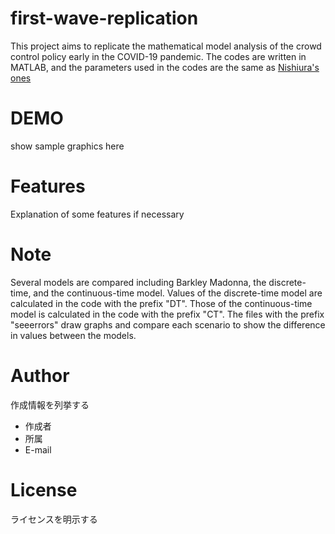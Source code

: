 # first-wave-replication
This project aims to replicate the mathematical model analysis of the crowd control policy early in the COVID-19 pandemic.
The codes are written in MATLAB, and the parameters used in the codes are the same as [Nishiura's ones](https://github.com/contactmodel/COVID19-Japan-Reff/blob/master/)

# DEMO

show sample graphics here 

# Features

Explanation of some features if necessary


# Note

Several models are compared including Barkley Madonna, the discrete-time, and the continuous-time model.
Values of the discrete-time model are calculated in the code with the prefix "DT". 
Those of the continuous-time model is calculated in the code with the prefix "CT".
The files with the prefix "seeerrors" draw graphs and compare each scenario to show the difference in values between the models.

# Author

作成情報を列挙する

* 作成者
* 所属
* E-mail

# License
ライセンスを明示する
